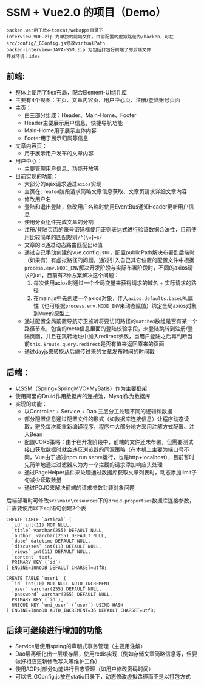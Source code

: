 # SSM + Vue2.0 的项目（Demo）

	backen.war用于放在tomcat/webapps目录下
	interview-VUE.zip 为单独的前端文件，目前配置的虚拟路径为/backen，可在src/config/_GConfig.js修改virtualPath
	backen-interview-JAVA-SSM.zip 为包括打包好前端了的后端文件
	开发环境：idea
## 前端:

* 整体上使用了flex布局，配合Element-UI组件库
* 主要有4个视图：主页、文章内容页、用户中心页、注册/登陆账号页面
* 主页：
	* 由三部分组成：Header、Main-Home、Footer
	* Header主要展示用户信息，快捷导航功能
	* Main-Home用于展示主体内容
	* Footer用于展示归属等信息
* 文章内容页：
	* 用于展示用户发布的文章内容
* 用户中心：
	* 主要管理用户信息、功能开放等
* 目前实现的功能：
	* 大部分的ajax请求通过`axios`实现
	* 主页在`created`阶段请求简略文章信息获取、文章页请求详细文章内容
	* 修改用户名
	* 登陆和退出登陆，修改用户名称时使用EventBus通知Header更新用户信息
	* 使用分页组件完成文章的分割
	* 注册/登陆页面的账号密码框使用正则表达式进行验证数据合法性，目前使用比较简单的匹配规则`/^[\w]+$/`
	* 文章的id通过动态路由匹配出id值
	* 通过自己手动创建的vue.config.js中，配置publicPath解决布署到后端时（如果有）有虚拟路径的问题，通过引入自己其它位置的配置文件中根据`process.env.NODE_ENV`解决开发阶段与实际布署阶段时，不同的axios请求的url，目前有2种方案解决这个问题：
		1. 每次使用axios时通过一个全局变量来获得请求的域名 + 实际请求的路径
		2. 在main.js中先创建一个axios对象，传入`axios.defaults.baseURL`属性（也可根据`process.env.NODE_ENV`来动态赋值）绑定全局axios对象到Vue的原型上
	* 通过配置全局前置导航守卫监听将要访问路径的`matched`数组是否有某一个路径节点，包含的meta信息里面的登陆校验字段，未登陆跳转到注册/登陆页面，并且在跳转地址中加入redirect参数，当用户登陆之后再判断当前`this.$route.query.redirect`是否有值来返回原来的页面
	* 通过dayjs来转换从后端传过来的文章发布时间的时间戳

## 后端：
* 以SSM（Spring+SpringMVC+MyBatis）作为主要框架
* 使用阿里的Druid作用数据库的连接池，Mysql作为数据库
* 实现的功能：
	* 以Controller + Service + Dao 三层分工处理不同的逻辑和数据
	* 部分配置信息通过配置文件的形式（如数据库连接信息）让程序动态读取，避免每次都重新编译程序，程序中大部分地方采用注解方式配置、注入Bean
	* 配置CORS策略：由于在开发阶段中，前端的文件还未布署，但需要测试接口获取数据时就会违反浏览器的同源策略（在本机上主要为端口号不同，Vue由于通过npm run serve运行，也是http+localhost），目前暂时先简单地通过过滤器来为为一个拦截的请求添加响应头处理
	* 通过PageHelper插件来处理通过数据库获取文章列表时，动态添加limit子句减少读取数量
	* 通过POJO来解决前端的请求参数封装对象问题

后端部署时可修改`src\main\resources`下的`druid.properties`数据库连接参数，并需要使用以下sql语句创建2个表

	CREATE TABLE `artical` (
	  `id` int(11) NOT NULL,
	  `title` varchar(255) DEFAULT NULL,
	  `author` varchar(255) DEFAULT NULL,
	  `date` datetime DEFAULT NULL,
	  `discusses` int(11) DEFAULT NULL,
	  `views` int(11) DEFAULT NULL,
	  `content` text,
	  PRIMARY KEY (`id`)
	) ENGINE=InnoDB DEFAULT CHARSET=utf8;

	CREATE TABLE `user1` (
	  `id` int(10) NOT NULL AUTO_INCREMENT,
	  `user` varchar(255) DEFAULT NULL,
	  `password` varchar(255) DEFAULT NULL,
	  PRIMARY KEY (`id`),
	  UNIQUE KEY `uni_user` (`user`) USING HASH
	) ENGINE=InnoDB AUTO_INCREMENT=35 DEFAULT CHARSET=utf8;



## 后续可继续进行增加的功能
* Service层使用spring的声明式事务管理（主要用注解）
* Dao层再细化出一层缓存层，使用redis实现（例如存储文章简略信息等，但要做好相应更新修改写入等维护工作）
* 使用AOP对部分功能进行日志管理（如用户修改密码时间）
* 可以把_GConfig.js放在static目录下，动态修改虚拟路径而不是以打包方式